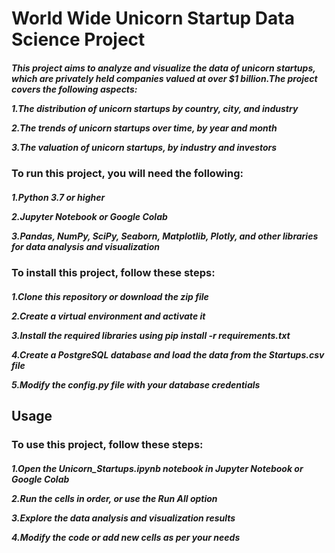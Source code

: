 **<h1>World Wide Unicorn Startup Data Science Project</h1>** 

<h5>This project aims to analyze and visualize the data of unicorn startups, which are privately held companies valued at over $1 billion.The project covers the following aspects:


1.The distribution of unicorn startups by country, city, and industry

2.The trends of unicorn startups over time, by year and month

3.The valuation of unicorn startups, by industry and investors</h5>

**<h3>To run this project, you will need the following:</h3>**

<h5>1.Python 3.7 or higher


2.Jupyter Notebook or Google Colab

3.Pandas, NumPy, SciPy, Seaborn, Matplotlib, Plotly, and other libraries for data analysis and visualization</h5>

**<h3>To install this project, follow these steps:</h3>**

<h5>1.Clone this repository or download the zip file

2.Create a virtual environment and activate it

3.Install the required libraries using pip install -r requirements.txt

4.Create a PostgreSQL database and load the data from the Startups.csv file

5.Modify the config.py file with your database credentials</h5>

**<h2>Usage</h2>**

**<h3>To use this project, follow these steps:</h3>**


<h5>1.Open the Unicorn_Startups.ipynb notebook in Jupyter Notebook or Google Colab

2.Run the cells in order, or use the Run All option

3.Explore the data analysis and visualization results

4.Modify the code or add new cells as per your needs</h5>

